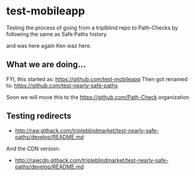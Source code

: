 # test-mobileapp
Testing the process of going from a triplblind repo to Path-Checks by following the same as Safe Paths history


and was here again
Ken waz here.


## What we are doing...
FYI, this started as:
  https://github.com/test-mobileapp
Then got renamed to:
  https://github.com/test-nearly-safe-paths
  
Soon we will move this to the https://github.com/Path-Check organization

## Testing redirects
* http://raw.githack.com/tripleblindmarket/test-nearly-safe-paths/develop/README.md

And the CDN version:
* http://rawcdn.githack.com/tripleblindmarket/test-nearly-safe-paths/develop/README.md
